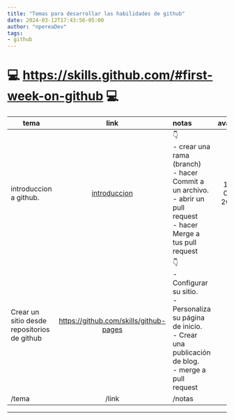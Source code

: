 ```yaml
---
title: "Temas para desarrollar las habilidades de github"
date: 2024-03-12T17:43:56-05:00
author: "npereaDev"
tags: 
- github
---
```



#  💻	<https://skills.github.com/#first-week-on-github> 💻	


| tema        | link        | notas         | avance |
| ----------- | :---------: |  :----------- | :----: |
| introduccion a github.    | [introduccion](https://github.com/skills/introduction-to-github) | 👇<br> - crear una rama (branch)<br> - hacer Commit a un archivo.<br> - abrir un  pull request<br> - hacer Merge a tus  pull request| 13-08-2024 |
|  Crear un sitio desde repositorios de github  | <https://github.com/skills/github-pages>  | 👇<br> - Configurar su sitio.<br>- Personaliza su página de inicio. <br>- Crear una publicación de blog. <br>- merge a pull request      |  ⏳   |
|  /tema  | /link        | /notas      |  [💾](https://www.freecodecamp.org/news/all-emojis-emoji-list-for-copy-and-paste/)	   |



---




